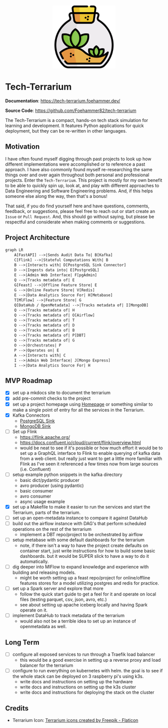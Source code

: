 <p align="center">
  <a href="./"><img src="./assets/terrarium.png" alt="Tech-Terrarium" width="200"></a>
</p>

# Tech-Terrarium

**Documentation**:
<a href="https://tech-terrarium.foehammer.dev/" target="_blank">https://tech-terrarium.foehammer.dev/</a>

**Source Code**:
<a href="https://github.com/Foehammer82/tech-terrarium" target="_blank">https://github.com/Foehammer82/tech-terrarium</a>

The Tech-Terrarium is a compact, hands-on tech stack simulation for learning and development. It features Python
applications for quick deployment, but they can be re-written in other languages.

## Motivation

I have often found myself digging through past projects to look up how different implementations were accomplished or
to reference a past approach. I have also commonly found myself re-researching the same things over and over again
throughout both personal and professional projects. Enter the `Tech-Terrarium`. This project is mostly for my own
benefit to be able to quickly spin up, look at, and play with different approaches to Data Engineering and Software
Engineering problems. And, if this helps someone else along the way, then that's a bonus!

That said, if you do find yourself here and have questions, comments, feedback, or suggestions, please feel free to
reach out or start create an `Issue` or `Pull Request`. And, this should go without saying, but please be
respectful and considerate when making comments or suggestions.

## Project Architecture

```mermaid
graph LR
    A[FastAPI] -->|Sends Audit Data To| B[Kafka]
    C[Flink] -->|Stateful Computations With| B
    B -->|Interacts with| D[PostgreSQL Sink Connector]
    D -->|Ingests data into| E[PostgreSQL]
    E -->|Admin Web Interface| F[pgAdmin]
    Q -->|Tracks metadata of| E
    G[Feast] -->|Offline Feature Store| E
    G -->|Online Feature Store| V[Redis]
    E -->|Data Analytics Source For| H[Metabase]
    T[MlFlow] -->|Feature Store| G
    Q[DataHub / OpenMetadata] -->|Tracks metadata of| I[MongoDB]
    Q -->|Tracks metadata of| H
    Q -->|Tracks metadata of| O[Airflow]
    Q -->|Tracks metadata of| T
    Q -->|Tracks metadata of| D
    Q -->|Tracks metadata of| B
    Q -->|Tracks metadata of| P[DBT]
    Q -->|Tracks metadata of| G
    O -->|Orchestrates| P
    P -->|Operates on| E
    A -->|Interacts with| C
    I -->|Admin Web Interface| J[Mongo Express]
    I -->|Data Analytics Source For| H
```

## MVP Roadmap

- [x] set up a mkdocs site to document the terrarium
- [x] add pre-commit checks to the project
- [x] set up a project homepage using [Homepage](https://github.com/gethomepage/homepage) or something similar to make a
  single point of entry for all the services in the Terrarium.
- [x] Kafka Connectors
    - [PostgreSQL Sink](https://docs.confluent.io/cloud/current/connectors/cc-postgresql-sink.html)
    - [MongoDB Sink](https://www.mongodb.com/docs/kafka-connector/current/sink-connector/configuration-properties/all-properties/)
- [ ] Set up Flink
    - https://flink.apache.org/
    - https://docs.confluent.io/cloud/current/flink/overview.html
    - would be neat to see if it's possible or how much effort it would be to set up a GraphQL interface to Flink to
      enable querying of kafka data from a web client. but really just want to get a little more familiar with Flink as
      I've seen it referenced a few times now from large sources (i.e. Confluent)
- [ ] setup example python snippets in the kafka directory
    - basic dict/pydantic producer
    - avro producer (using pydantic)
    - basic consumer
    - avro consumer
    - async usage example
- [x] set up a Makefile to make it easier to run the services and start the Terrarium, parts of the terrarium.
- [ ] set up an open-metadata instance to compare it against DataHub
- [ ] build out the airflow instance with DAG's that perform scheduled operations on the rest of the terrarium
    - implement a DBT repo/project to be orchestrated by airflow
- [ ] setup metabase with some default dashboards for the terrarium
    - note, if there isn't a way to have the project create defaults on container start, just write instructions for how
      to build some basic dashboards. but it would be SUPER slick to have a way to do it automatically.
- [ ] dig deeper into MlFlow to expand knowledge and experience with building and releasing models.
    - might be worth setting up a feast repo/project for online/offline features stores for a model utilizing postgres
      and redis for practice.
- [ ] set up a Spark server and explore that more
    - follow the quick start guide to get a feel for it and operate on local files (testing parquet, csv, json, avro,
      etc.)
    - see about setting up apache iceberg locally and having Spark operate on it.
- [ ] implement DataHub to track metadata of the terrarium
    - would also not be a terrible idea to set up an instance of openmetadata as well.

## Long Term

- [ ] configure all exposed services to run through a Traefik load balancer
    - this would be a good exercise in setting up a reverse proxy and load balancer for the terrarium
- [ ] configure to run everything on kubernetes with helm. the goal is to see if the whole stack can be deployed on 3
  raspberry pi's using k3s.
    - write docs and instructions on setting up the hardware
    - write docs and instructions on setting up the k3s cluster
    - write docs and instructions for deploying the stack on the cluster

## Credits

- Terrarium Icon: <a href="https://www.flaticon.com/free-icons/terrarium" title="terrarium icons">Terrarium icons
  created by Freepik - Flaticon</a>